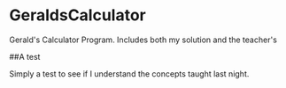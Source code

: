 # GeraldsCalculator
Gerald's Calculator Program.  Includes both my solution and the teacher's


##A test

Simply a test to see if I understand the concepts taught last night.

